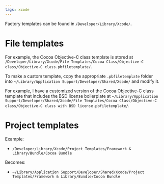 ```yaml
---
tags: xcode
---
```


Factory templates can be found in `/Developer/Library/Xcode/`.

# File templates

For example, the Cocoa Objective-C class template is stored at `/Developer/Library/Xcode/File Templates/Cocoa Class/Objective-C class/Objective-C class.pbfiletemplate/`.

To make a custom template, copy the appropriate `.pbfiletemplate` folder into `~/Library/Application Support/Developer/Shared/Xcode/` and modify it.

For example, I have a customized version of the Cocoa Objective-C class template that includes the BSD license boilerplate at `~/Library/Application Support/Developer/Shared/Xcode/File Templates/Cocoa Class/Objective-C class/Objective-C class with BSD license.pbfiletemplate/`.

# Project templates

Example:

-   `/Developer/Library/Xcode/Project Templates/Framework & Library/Bundle/Cocoa Bundle`

Becomes:

-   `~/Library/Application Support/Developer/Shared/Xcode/Project Templates/Framework & Library/Bundle/Cocoa Bundle`

